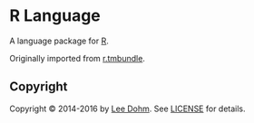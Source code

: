 # R Language

A language package for [R](http://www.r-project.org).

Originally imported from [r.tmbundle](https://github.com/textmate/r.tmbundle).



## Copyright

Copyright &copy; 2014-2016 by [Lee Dohm](https://www.lee-dohm.com). See [LICENSE](https://github.com/lee-dohm/language-r/blob/master/LICENSE.md) for details.
